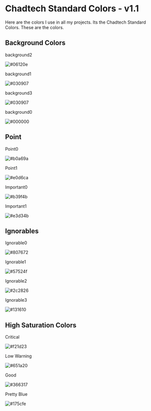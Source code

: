 # Chadtech Standard Colors - v1.1

Here are the colors I use in all my projects. Its the Chadtech Standard Colors. These are the colors.


## Background Colors

background2

![#06120e](https://placehold.it/100/06120e/000000?text=+)

background1

![#030907](https://placehold.it/100/030907/000000?text=+)

background3

![#030907](https://placehold.it/100/030907/000000?text=+)

background0

![#000000](https://placehold.it/100/000000/000000?text=+)

## Point

Point0

![#b0a69a](https://placehold.it/100/b0a69a/000000?text=+)

Point1

![#e0d6ca](https://placehold.it/100/e0d6ca/000000?text=+)

Important0

![#b39f4b](https://placehold.it/100/b39f4b/000000?text=+)

Important1

![#e3d34b](https://placehold.it/100/e3d34b/000000?text=+)

## Ignorables

Ignorable0

![#807672](https://placehold.it/100/807672/000000?text=+)

Ignorable1

![#57524f](https://placehold.it/100/57524f/000000?text=+)

Ignorable2

![#2c2826](https://placehold.it/100/2c2826/000000?text=+)

Ignorable3

![#131610](https://placehold.it/100/131610/000000?text=+)

## High Saturation Colors

Critical

![#f21d23](https://placehold.it/100/f21d23/000000?text=+)

Low Warning

![#651a20](https://placehold.it/100/651a20/000000?text=+)

Good

![#366317](https://placehold.it/100/366317/000000?text=+)

Pretty Blue

![#175cfe](https://placehold.it/100/175cfe/000000?text=+)
